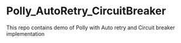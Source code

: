 # Polly_AutoRetry_CircuitBreaker
This repo contains demo of Polly with Auto retry and Circuit breaker implementation
